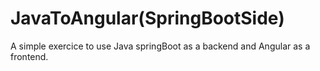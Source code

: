# JavaToAngular(SpringBootSide)
 A simple exercice to use Java springBoot as a backend and Angular as a frontend.
